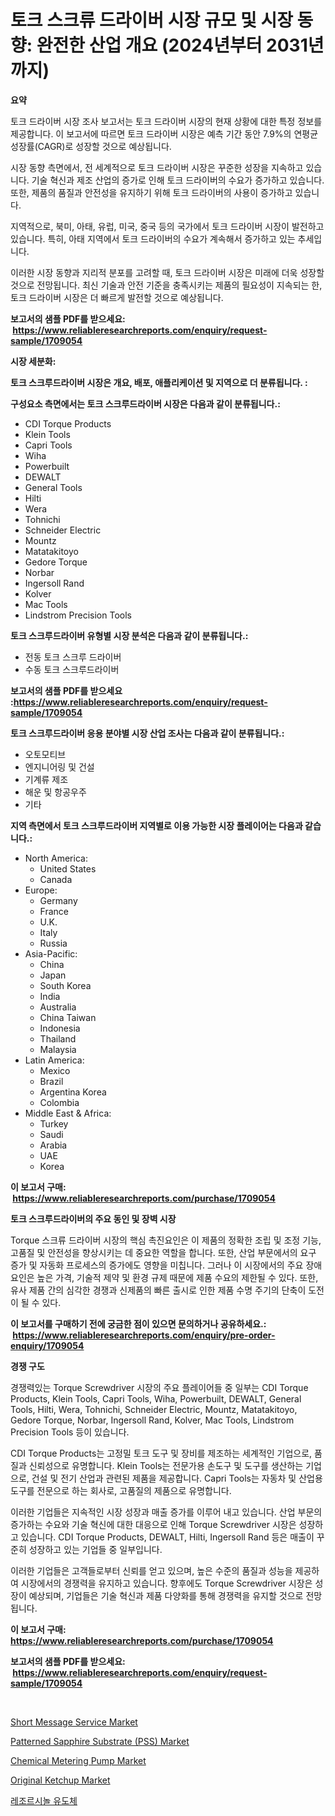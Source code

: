 <p><h1>토크 스크류 드라이버 시장 규모 및 시장 동향: 완전한 산업 개요 (2024년부터 2031년까지)</h1></p><p><strong>요약</strong></p>
<p><p>토크 드라이버 시장 조사 보고서는 토크 드라이버 시장의 현재 상황에 대한 특정 정보를 제공합니다. 이 보고서에 따르면 토크 드라이버 시장은 예측 기간 동안 7.9%의 연평균 성장률(CAGR)로 성장할 것으로 예상됩니다. </p><p>시장 동향 측면에서, 전 세계적으로 토크 드라이버 시장은 꾸준한 성장을 지속하고 있습니다. 기술 혁신과 제조 산업의 증가로 인해 토크 드라이버의 수요가 증가하고 있습니다. 또한, 제품의 품질과 안전성을 유지하기 위해 토크 드라이버의 사용이 증가하고 있습니다. </p><p>지역적으로, 북미, 아태, 유럽, 미국, 중국 등의 국가에서 토크 드라이버 시장이 발전하고 있습니다. 특히, 아태 지역에서 토크 드라이버의 수요가 계속해서 증가하고 있는 추세입니다. </p><p>이러한 시장 동향과 지리적 분포를 고려할 때, 토크 드라이버 시장은 미래에 더욱 성장할 것으로 전망됩니다. 최신 기술과 안전 기준을 충족시키는 제품의 필요성이 지속되는 한, 토크 드라이버 시장은 더 빠르게 발전할 것으로 예상됩니다.</p></p>
<p><strong>보고서의 샘플 PDF를 받으세요: &nbsp;<a href="https://www.reliableresearchreports.com/enquiry/request-sample/1709054">https://www.reliableresearchreports.com/enquiry/request-sample/1709054</a></strong></p>
<p><strong>시장 세분화:</strong></p>
<p><strong> 토크 스크루드라이버 시장은 개요, 배포, 애플리케이션 및 지역으로 더 분류됩니다. :</strong></p>
<p><strong>구성요소 측면에서는 토크 스크루드라이버 시장은 다음과 같이 분류됩니다.:</strong></p>
<p><ul><li>CDI Torque Products</li><li>Klein Tools</li><li>Capri Tools</li><li>Wiha</li><li>Powerbuilt</li><li>DEWALT</li><li>General Tools</li><li>Hilti</li><li>Wera</li><li>Tohnichi</li><li>Schneider Electric</li><li>Mountz</li><li>Matatakitoyo</li><li>Gedore Torque</li><li>Norbar</li><li>Ingersoll Rand</li><li>Kolver</li><li>Mac Tools</li><li>Lindstrom Precision Tools</li></ul></p>
<p><strong> 토크 스크루드라이버 유형별 시장 분석은 다음과 같이 분류됩니다.:</strong></p>
<p><ul><li>전동 토크 스크루 드라이버</li><li>수동 토크 스크루드라이버</li></ul></p>
<p><strong>보고서의 샘플 PDF를 받으세요 :<a href="https://www.reliableresearchreports.com/enquiry/request-sample/1709054">https://www.reliableresearchreports.com/enquiry/request-sample/1709054</a></strong></p>
<p><strong> 토크 스크루드라이버 응용 분야별 시장 산업 조사는 다음과 같이 분류됩니다.:</strong></p>
<p><ul><li>오토모티브</li><li>엔지니어링 및 건설</li><li>기계류 제조</li><li>해운 및 항공우주</li><li>기타</li></ul></p>
<p><strong>지역 측면에서 토크 스크루드라이버 지역별로 이용 가능한 시장 플레이어는 다음과 같습니다.:</strong></p>
<p><ul>
    <li>
        North America:
        <ul>
            <li>United States</li>
            <li>Canada</li>
        </ul>
    </li>
    <li>
        Europe:
        <ul>
            <li>Germany</li>
            <li>France</li>
            <li>U.K.</li>
            <li>Italy</li>
            <li>Russia</li>
        </ul>
    </li>
    <li>
        Asia-Pacific:
        <ul>
            <li>China</li>
            <li>Japan</li>
            <li>South Korea</li>
            <li>India</li>
            <li>Australia</li>
            <li>China Taiwan</li>
            <li>Indonesia</li>
            <li>Thailand</li>
            <li>Malaysia</li>
        </ul>
    </li>
    <li>
        Latin America:
        <ul>
            <li>Mexico</li>
            <li>Brazil</li>
            <li>Argentina Korea</li>
            <li>Colombia</li>
        </ul>
    </li>
    <li>
        Middle East & Africa:
        <ul>
            <li>Turkey</li>
            <li>Saudi</li>
            <li>Arabia</li>
            <li>UAE</li>
            <li>Korea</li>
        </ul>
    </li>
    </ul></p>
<p><strong>이 보고서 구매: &nbsp;<a href="https://www.reliableresearchreports.com/purchase/1709054">https://www.reliableresearchreports.com/purchase/1709054</a></strong></p>
<p><strong>토크 스크루드라이버의 주요 동인 및 장벽 시장</strong></p>
<p><p>Torque 스크류 드라이버 시장의 핵심 촉진요인은 이 제품의 정확한 조립 및 조정 기능, 고품질 및 안전성을 향상시키는 데 중요한 역할을 합니다. 또한, 산업 부문에서의 요구 증가 및 자동화 프로세스의 증가에도 영향을 미칩니다. 그러나 이 시장에서의 주요 장애요인은 높은 가격, 기술적 제약 및 환경 규제 때문에 제품 수요의 제한될 수 있다. 또한, 유사 제품 간의 심각한 경쟁과 신제품의 빠른 출시로 인한 제품 수명 주기의 단축이 도전이 될 수 있다.</p></p>
<p><strong>이 보고서를 구매하기 전에 궁금한 점이 있으면 문의하거나 공유하세요.: &nbsp;<a href="https://www.reliableresearchreports.com/enquiry/pre-order-enquiry/1709054">https://www.reliableresearchreports.com/enquiry/pre-order-enquiry/1709054</a></strong></p>
<p><strong>경쟁 구도</strong></p>
<p><p>경쟁력있는 Torque Screwdriver 시장의 주요 플레이어들 중 일부는 CDI Torque Products, Klein Tools, Capri Tools, Wiha, Powerbuilt, DEWALT, General Tools, Hilti, Wera, Tohnichi, Schneider Electric, Mountz, Matatakitoyo, Gedore Torque, Norbar, Ingersoll Rand, Kolver, Mac Tools, Lindstrom Precision Tools 등이 있습니다.</p><p>CDI Torque Products는 고정밀 토크 도구 및 장비를 제조하는 세계적인 기업으로, 품질과 신뢰성으로 유명합니다. Klein Tools는 전문가용 손도구 및 도구를 생산하는 기업으로, 건설 및 전기 산업과 관련된 제품을 제공합니다. Capri Tools는 자동차 및 산업용 도구를 전문으로 하는 회사로, 고품질의 제품으로 유명합니다.</p><p>이러한 기업들은 지속적인 시장 성장과 매출 증가를 이루어 내고 있습니다. 산업 부문의 증가하는 수요와 기술 혁신에 대한 대응으로 인해 Torque Screwdriver 시장은 성장하고 있습니다. CDI Torque Products, DEWALT, Hilti, Ingersoll Rand 등은 매출이 꾸준히 성장하고 있는 기업들 중 일부입니다.</p><p>이러한 기업들은 고객들로부터 신뢰를 얻고 있으며, 높은 수준의 품질과 성능을 제공하여 시장에서의 경쟁력을 유지하고 있습니다. 향후에도 Torque Screwdriver 시장은 성장이 예상되며, 기업들은 기술 혁신과 제품 다양화를 통해 경쟁력을 유지할 것으로 전망됩니다.</p></p>
<p><strong>이 보고서 구매: &nbsp; <a href="https://www.reliableresearchreports.com/purchase/1709054">https://www.reliableresearchreports.com/purchase/1709054</a></strong></p>
<p><strong>보고서의 샘플 PDF를 받으세요: &nbsp;<a href="https://www.reliableresearchreports.com/enquiry/request-sample/1709054">https://www.reliableresearchreports.com/enquiry/request-sample/1709054</a></strong><strong></strong></p>
<p>&nbsp;</p>
<p><p><a href="https://nifty-kite-d51.notion.site/Short-Message-Service-Market-Analysis-and-Market-Size-Global-Industry-Overview-Market-Segmentation-c5f94d32ce1844228da155d1a759ccde">Short Message Service Market</a></p><p><a href="https://issuu.com/reportprime-2/docs/patterned-sapphire-substrate-pss-market-size-2030.">Patterned Sapphire Substrate (PSS) Market</a></p><p><a href="https://github.com/WillieWoodard/Market-Research-Report-List-3/blob/main/chemical-metering-pump-market.md">Chemical Metering Pump Market</a></p><p><a href="https://view.publitas.com/reportprime-1/original-ketchup-market-size-focuses-on-market-dynamics-in-depth-analysis-and-future-projections-of-its-market-forecasted-for-period-from-2024-to-2031/">Original Ketchup Market</a></p><p><a href="https://medium.com/@robertojones8678/resorcinol-%EC%9C%A0%EB%8F%84%EC%B2%B4-%EC%8B%9C%EC%9E%A5-%EA%B2%BD%EC%9F%81-%EB%B6%84%EC%84%9D-%EC%8B%9C%EC%9E%A5-%EB%8F%99%ED%96%A5-%EB%B0%8F-2031%EB%85%84%EA%B9%8C%EC%A7%80%EC%9D%98-%EC%98%88%EC%B8%A1-17727255fe17">레조르시놀 유도체</a></p></p>
